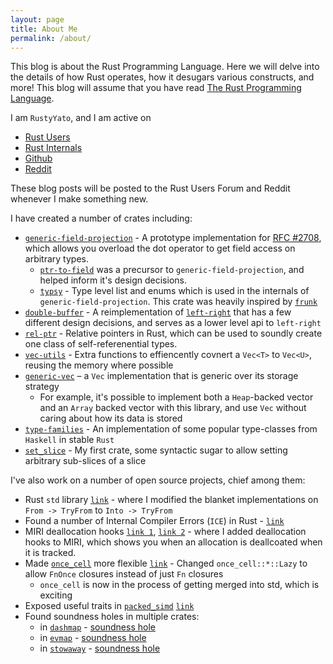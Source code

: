 ```yaml
---
layout: page
title: About Me
permalink: /about/
---
```


This blog is about the Rust Programming Language. Here we will delve into the details of how Rust operates, how it desugars various constructs, and more! This blog will assume that you have read [The Rust Programming Language](https://doc.rust-lang.org/book/).

I am `RustyYato`, and I am active on
* [Rust Users](https://users.rust-lang.org/u/RustyYato/summary)
* [Rust Internals](https://internals.rust-lang.org/u/RustyYato/summary)
* [Github](https://github.com/RustyYato)
* [Reddit](https://www.reddit.com/user/YatoRust)

These blog posts will be posted to the Rust Users Forum and Reddit whenever I make something new.

I have created a number of crates including:
 * [`generic-field-projection`](https://github.com/RustyYato/generic-field-projection) - A prototype implementation for [RFC #2708](https://github.com/rust-lang/rfcs/pull/2708), which allows you overload the dot operator to get field access on arbitrary types.
    * [`ptr-to-field`](https://github.com/RustyYato/ptr-to-field) was a precursor to `generic-field-projection`, and helped inform it's design decisions.
    * [`typsy`](https://github.com/RustyYato/typsy) - Type level list and enums which is used in the internals of `generic-field-projection`. This crate was heavily inspired by [`frunk`](https://crates.io/crates/frunk)
 * [`double-buffer`](https://github.com/RustyYato/double-buffer) - A reimplementation of [`left-right`](crates.io/crates/left-right) that has a few different design decisions, and serves as a lower level api to `left-right`
 * [`rel-ptr`](https://github.com/RustyYato/rel-ptr) - Relative pointers in Rust, which can be used to soundly create one class of self-referenential types.
 * [`vec-utils`](https://github.com/RustyYato/vec-utils) - Extra functions to effiencently covnert a `Vec<T>` to `Vec<U>`, reusing the memory where possible
 * [`generic-vec`](https://github.com/RustyYato/generic-vec) – a `Vec` implementation that is generic over its storage strategy
    * For example, it's possible to implement both a `Heap`-backed vector and an `Array` backed vector with this library, and use `Vec` without caring about how its data is stored
 * [`type-families`](https://github.com/RustyYato/type-families) - An implementation of some popular type-classes from `Haskell` in stable `Rust`
 * [`set_slice`](https://github.com/RustyYato/published_crates/tree/master/set_slice) - My first crate, some syntactic sugar to allow setting arbitrary sub-slices of a slice

I've also work on a number of open source projects, chief among them:
* Rust `std` library [`link`](https://github.com/rust-lang/rust/pull/56796) - where I modified the blanket implementations on `From -> TryFrom` to `Into -> TryFrom`
* Found a number of Internal Compiler Errors (`ICE`) in Rust - [`link`](https://github.com/rust-lang/rust/issues?q=+is%3Aissue+label%3AI-ICE+author%3ARustyYato+)
* MIRI deallocation hooks [`link 1`](https://github.com/rust-lang/rust/pull/56796), [`link 2`](https://github.com/rust-lang/rust/pull/70962) - where I added deallocation hooks to MIRI, which shows you when an allocation is deallcoated when it is tracked.
* Made [`once_cell`](https://github.com/matklad/once_cell) more flexible [`link`](https://github.com/matklad/once_cell/pull/37) - Changed `once_cell::*::Lazy` to allow `FnOnce` closures instead of just `Fn` closures
   * `once_cell` is now in the process of getting merged into std, which is exciting
* Exposed useful traits in [`packed_simd`](https://github.com/rust-lang/packed_simd) [`link`](https://github.com/rust-lang/packed_simd/pull/259)
* Found soundness holes in multiple crates:
   * in [`dashmap`](https://github.com/xacrimon/dashmap) - [soundness hole](https://github.com/xacrimon/dashmap/issues/10)
   * in [`evmap`](https://github.com/jonhoo/left-right) - [soundness hole](https://github.com/jonhoo/left-right/issues/75)
   * in [`stowaway`](https://github.com/Lucretiel/stowaway/) - [soundness hole](https://github.com/Lucretiel/stowaway/issues/8)